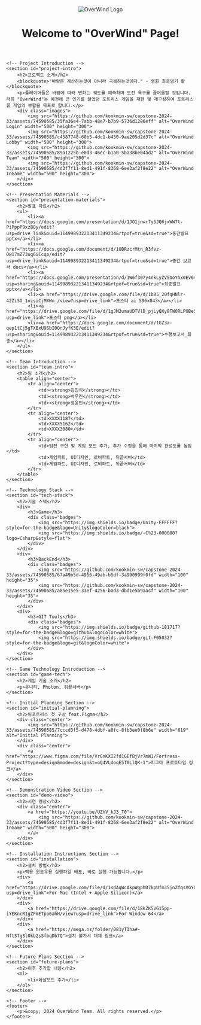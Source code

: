 <!DOCTYPE html>
<html lang="ko">
<head>
    <meta charset="UTF-8">
    <meta name="viewport" content="width=device-width, initial-scale=1.0">
    <title>OverWind - Capstone Project</title>
    <link rel="stylesheet" href="styles.css">
</head>
<body>
    <!-- Header Section -->
    <header>
        <img src="your_logo_url" alt="OverWind Logo" class="logo">
        <h1>Welcome to "OverWind" Page!</h1>
    </header>

    <!-- Project Introduction -->
    <section id="project-intro">
        <h2>프로젝트 소개</h2>
        <blockquote>"바람은 계산하는것이 아니라 극복하는것이다." - 영화 최종병기 활</blockquote>
        <p>플레이어들은 바람에 따라 변하는 궤도를 예측하며 도전 욕구를 끌어올릴 것입니다. 저희 "OverWind"는 예전에 큰 인기를 끌었던 포트리스 게임을 재현 및 재구성하여 포트리스류 게임의 부활을 목표로 합니다.</p>
        <div class="images">
            <img src="https://github.com/kookmin-sw/capstone-2024-33/assets/74590585/35fa36e4-7abb-48e7-b7b9-5736d1286eff" alt="OverWind Login" width="500" height="300">
            <img src="https://github.com/kookmin-sw/capstone-2024-33/assets/74590585/c4587748-60b5-4dc1-b450-9ae205d2d37c" alt="OverWind Lobby" width="500" height="300">
            <img src="https://github.com/kookmin-sw/capstone-2024-33/assets/74590585/89a1225b-e0d3-46ec-b1a0-5ba38be04ad2" alt="OverWind Team" width="500" height="300">
            <img src="https://github.com/kookmin-sw/capstone-2024-33/assets/74590585/4d3f7f11-8ed1-491f-8368-6ee3af2f8e22" alt="OverWind InGame" width="500" height="300">
        </div>
    </section>

    <!-- Presentation Materials -->
    <section id="presentation-materials">
        <h2>발표 자료</h2>
        <ul>
            <li><a href="https://docs.google.com/presentation/d/1JO1jnwr7y5JQ6jxWW7t-PiPppP9xzBQy/edit?usp=drive_link&ouid=114998932213411349234&rtpof=true&sd=true">중간발표 pptx</a></li>
            <li><a href="https://docs.google.com/document/d/1UBRzcrMtn_R3fvz-Ow17mZ73ug6iCcqp/edit?usp=drive_link&ouid=114998932213411349234&rtpof=true&sd=true">중간 보고서 docs</a></li>
            <li><a href="https://docs.google.com/presentation/d/1W6f307y4nkLyZVSOoYnx0Ev64Ul9og_A/edit?usp=sharing&ouid=114998932213411349234&rtpof=true&sd=true">최종발표 pptx</a></li>
            <li><a href="https://drive.google.com/file/d/1b85_20fqHNlr-42ZiSO_1oisiCjMXWn_/view?usp=drive_link">포스터 ai 596x843</a></li>
            <li><a href="https://drive.google.com/file/d/1gJM2umaUDTVlD_pjLyQXy8TWORLPUBeS/view?usp=drive_link">포스터 png</a></li>
            <li><a href="https://docs.google.com/document/d/1GZ3a-qep1tCj5gTXBxU9SbI0QrJyfK3E/edit?usp=sharing&ouid=114998932213411349234&rtpof=true&sd=true">수행보고서_최종</a></li>
        </ul>
    </section>

    <!-- Team Introduction -->
    <section id="team-intro">
        <h2>팀 소개</h2>
        <table align="center">
            <tr align="center">
                <td><strong>김민식</strong></td>
                <td><strong>박우진</strong></td>
                <td><strong>정윤민</strong></td>
            </tr>
            <tr align="center">
                <td>XXXX1187</td>
                <td>XXXX5162</td>
                <td>XXXX3080</td>
            </tr>
            <tr align="center">
                <td>팀전 구현 및 게임 모드 추가, 추가 수정을 통해 마지막 완성도를 높임</td>
                <td>게임파트, UI디자인, 로비파트, 뒤끝서버</td>
                <td>게임파트, UI디자인, 로비파트, 뒤끝서버</td>
            </tr>
        </table>
    </section>

    <!-- Technology Stack -->
    <section id="tech-stack">
        <h2>기술 스택</h2>
        <div>
            <h3>Game</h3>
            <div class="badges">
                <img src="https://img.shields.io/badge/Unity-FFFFFF?style=for-the-badge&logo=Unity&logoColor=black">
                <img src="https://img.shields.io/badge/-C%23-000000?logo=Csharp&style=flat">
            </div>
        </div>
        <div>
            <h3>BackEnd</h3>
            <div class="badges">
                <img src="https://github.com/kookmin-sw/capstone-2024-33/assets/74590585/67a49b5d-4956-49ab-b5df-3a990999f0fd" width="100" height="35">
                <img src="https://github.com/kookmin-sw/capstone-2024-33/assets/74590585/a85e15e5-33ef-4256-bad3-dbd1e5b9aacf" width="100" height="35">
            </div>
        </div>
        <div>
            <h3>GIT Tools</h3>
            <div class="badges">
                <img src="https://img.shields.io/badge/github-181717?style=for-the-badge&logo=github&logoColor=white">
                <img src="https://img.shields.io/badge/git-F05032?style=for-the-badge&logo=git&logoColor=white">
            </div>
        </div>
    </section>

    <!-- Game Technology Introduction -->
    <section id="game-tech">
        <h2>게임 기술 소개</h2>
        <p>유니티, Photon, 뒤끝서버</p>
    </section>

    <!-- Initial Planning Section -->
    <section id="initial-planning">
        <h2>팀포트리스 첫 구상 feat.Figma</h2>
        <div class="center">
            <img src="https://github.com/kookmin-sw/capstone-2024-33/assets/74590585/7cccd3f5-d478-4dbf-a0fc-8fb3ee0f8b6e" width="619" alt="Initial Planning">
        </div>
        <div class="center">
            <a href="https://www.figma.com/file/VrGnKXI2fd1GEfBjVr7mW1/Fortress-Project?type=design&mode=design&t=oQ4VLdoqE5T0LlQK-1">피그마 프로토타입 링크</a>
        </div>
    </section>

    <!-- Demonstration Video Section -->
    <section id="demo-video">
        <h2>시연 영상</h2>
        <div class="center">
            <a href="https://youtu.be/UZhV_kJ3_T0">
                <img src="https://github.com/kookmin-sw/capstone-2024-33/assets/74590585/4d3f7f11-8ed1-491f-8368-6ee3af2f8e22" alt="OverWind InGame" width="500" height="300">
            </a>
        </div>
    </section>

    <!-- Installation Instructions Section -->
    <section id="installation">
        <h2>설치 방법</h2>
        <p>맥용 윈도우용 실행파일 배포, 바로 실행 가능합니다.</p>
        <div>
            <a href="https://drive.google.com/file/d/1sdAqWcAkpWgphD7kpUfm35jnZfqsVGY0/view?usp=drive_link">For Mac (Intel + Apple Silicon)</a>
        </div>
        <div>
            <a href="https://drive.google.com/file/d/18kZK5VG15pp-iYEKncRIgZFmETpo6ahH/view?usp=drive_link">For Window 64</a>
        </div>
        <div>
            <a href="https://mega.nz/folder/081yTIha#-NftS7gSlOkb2sSfbqDb7Q">설치 불가시 대체 링크</a>
        </div>
    </section>

    <!-- Future Plans Section -->
    <section id="future-plans">
        <h2>이후 추가할 내용</h2>
        <ol>
            <li>화살모드 추가</li>
        </ol>
    </section>

    <!-- Footer -->
    <footer>
        <p>&copy; 2024 OverWind Team. All rights reserved.</p>
    </footer>
</body>
</html>
